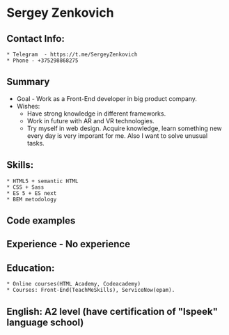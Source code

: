   # Sergey Zenkovich
 ## Contact Info:
	* Telegram  - https://t.me/SergeyZenkovich
	* Phone - +375298868275 
 ## Summary  
  * Goal - Work as a Front-End developer in big product company. 
  * Wishes:
  	* Have strong knowledge in different frameworks.
  	* Work in future with AR and VR technologies.
  	* Try myself in web design.
  Acquire knowledge, learn something new every day is very imporant for me. Also I want to solve unusual tasks.   
## Skills:
	* HTML5 + semantic HTML
	* CSS + Sass
	* ES 5 + ES next
	* BEM metodology
## Code examples
## Experience - No experience
## Education:
	* Online courses(HTML Academy, Codeacademy)
	* Courses: Front-End(TeachMeSkills), ServiceNow(epam).
## English: A2 level (have certification of "Ispeek" language school)